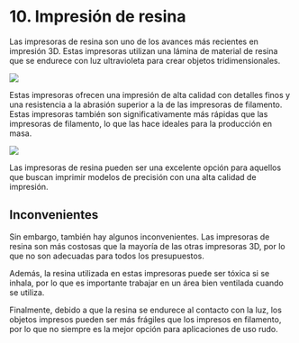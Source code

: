 # 10. Impresión de resina

Las impresoras de resina son uno de los avances más recientes en impresión 3D. Estas impresoras utilizan una lámina de material de resina que se endurece con luz ultravioleta para crear objetos tridimensionales.

![](img/2023-01-17-13-00-40.png)

Estas impresoras ofrecen una impresión de alta calidad con detalles finos y una resistencia a la abrasión superior a la de las impresoras de filamento. Estas impresoras también son significativamente más rápidas que las impresoras de filamento, lo que las hace ideales para la producción en masa.

![](img/2023-01-17-12-59-09.png)

Las impresoras de resina pueden ser una excelente opción para aquellos que buscan imprimir modelos de precisión con una alta calidad de impresión.

## Inconvenientes

Sin embargo, también hay algunos inconvenientes. Las impresoras de resina son más costosas que la mayoría de las otras impresoras 3D, por lo que no son adecuadas para todos los presupuestos.

Además, la resina utilizada en estas impresoras puede ser tóxica si se inhala, por lo que es importante trabajar en un área bien ventilada cuando se utiliza.

Finalmente, debido a que la resina se endurece al contacto con la luz, los objetos impresos pueden ser más frágiles que los impresos en filamento, por lo que no siempre es la mejor opción para aplicaciones de uso rudo.